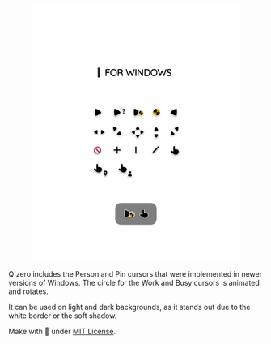 <p align="center"><a href="#"><img alt="Image to Ico" src="PreviewPage.png"/></a></p>

Q'zero includes the Person and Pin cursors that were implemented in newer versions of Windows. The circle for the Work and Busy cursors is animated and rotates.

It can be used on light and dark backgrounds, as it stands out due to the white border or the soft shadow.

Make with 🖤 under [MIT License](https://github.com/genesistoxical/qzero-cursor/blob/master/LICENSE).
